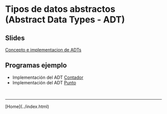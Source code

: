 # Tipos de datos abstractos<BR>(Abstract Data Types - ADT)

## Slides

[Concepto e implementacion de ADTs](../slides/01.1-ADT-sem01.pdf)

## Programas ejemplo
- Implementación del ADT [Contador](Contador.html)  
- Implementación del ADT [Punto](Punto2D.html)  

<!--
- Implementación de los ADT [Bomba y Objetivo](BombasObjetivos.html)

## Ejercicios

- [Ejercicios de repaso 1](Ejercicios1.pdf)
- [Reto complementario quiz 1](reto.html)

## Material complementario

- Video: [Bjarne Stroustrup - Object Oriented Programming without Inheritance](https://www.youtube.com/watch?v=xcpSLRpOMJM)
- Video: [Object-Oriented Programming is Bad](https://www.youtube.com/watch?v=QM1iUe6IofM). Nota: Son las opiniones del autor del video y no un concenso con el que estén de acuerdo la academia y la industria.
-->

<BR>
<HR>
[Home](../index.html)
<BR>


